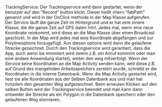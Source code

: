 TrackingService:
Der Trackingservice wird dann gestartet, wenn der benutzer auf den "Record" button klickt. Dieser heißt intern "fabPath" genannt und wird in der OnClick methode in der Map Klasse aufgerufen. Der Service läuft die ganze Zeit im Hintergrund und er hat eine innere Klasse, die die ganze Zeit auf GPS daten hört. Jedes mal, wenn eine neue Koordinate reinkommt, wird diese an die Map Klasse über einen Broadcast geschickt. In der Map wird jedes mal eine Koordinate abgefangen und zur Polylineoptions hinzugefügt. Aus diesen options wird dann die gelaufene Strecke gezeichnet.
Durch den Trackingservice wird garantiert, dass die App, auch wenn sie minimiert wird (wenn z.B. ein Anruf kommmt oder man eine andere Anwendung startet), weiter den weg mitverfolgt. Wenn der Service keine Koordinaten an die Map Activity senden kann, weil diese z.B. auf Grund des mangelnden Arbeitsspeichers zerstört wurde, schreibt er die Koordinaten in die interne Datenbank. Wenn die Map Activity gestartet wird, liest sie alle Koordinaten aus der Selben Datenbank aus und man hat trotzdem den gesamten Weg aufgezeichnet.
Beim erneuten Klicken auf den selben Button wird der Trackingservice beendet und man kann dann entweder die Strecke als ein Polygon in die Datenbank speichern oder den gelaufenen Weg stornieren.